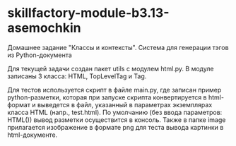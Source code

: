 # skillfactory-module-b3.13-asemochkin
Домашнее задание "Классы и контексты".
Система для генерации тэгов из Python-документа

Для текущей задачи создан пакет utils с модулем html.py. В модуле записаны 3 класса: HTML, TopLevelTag и Tag.

Для тестов используется скрипт в файле main.py, где записан пример python-разметки, которая при запуске скрипта конвертируется в html-формат и выведется в файл, указанный в параметрах экземплярах класса HTML (напр., test.html). По умолчанию (без ввода параметров: HTML()) вывод разметки осуществится в консоль. Также в папке image прилагается изображение в формате png для теста вывода картинки в html-документе.
